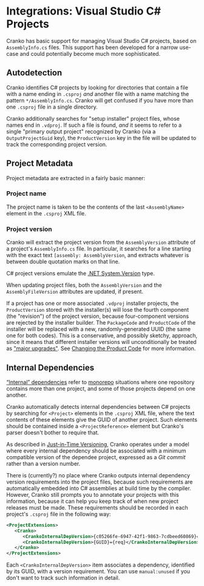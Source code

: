 # Integrations: Visual Studio C# Projects

Cranko has basic support for managing Visual Studio C# projects, based on
`AssemblyInfo.cs` files. This support has been developed for a narrow use-case
and could potentially become much more sophisticated.


## Autodetection

Cranko identifies C# projects by looking for directories that contain a file
with a name ending in `.csproj` *and* another file with a name matching the
pattern `*/AssemblyInfo.cs`. Cranko will get confused if you have more than one
`.csproj` file in a single directory.

Cranko additionally searches for "setup installer" project files, whose names
end in `.vdproj`. If such a file is found, *and* it seems to refer to a single
"primary output project" recognized by Cranko (via a `OutputProjectGuid` key),
the `ProductVersion` key in the file will be updated to track the corresponding
project version.


## Project Metadata

Project metadata are extracted in a fairly basic manner:

### Project name

The project name is taken to be the contents of the last `<AssemblyName>`
element in the `.csproj` XML file.

### Project version

Cranko will extract the project version from the `AssemblyVersion` attribute of
a project's `AssemblyInfo.cs` file. In particular, it searches for a line
starting with the exact text `[assembly: AssemblyVersion`, and extracts whatever
is between double quotation marks on that line.

C# project versions emulate the [.NET
System.Version](../concepts/versions.md#net-versions) type.

When updating project files, both the `AssemblyVersion` and the
`AssemblyFileVersion` attributes are updated, if present.

If a project has one or more associated `.vdproj` installer projects, the
`ProductVersion` stored with the installer(s) will lose the fourth component
(the "revision") of the project version, because four-component versions are
rejected by the installer builder. The `PackageCode` and `ProductCode` of the
installer will be replaced with a new, randomly-generated UUID (the same one for
both codes). This is a conservative, and possibly sketchy, approach, since it
means that different installer versions will unconditionally be treated as
["major upgrades"]. See [Changing the Product Code][ctpc] for more information.

["major upgrades"]: https://docs.microsoft.com/en-us/windows/win32/msi/major-upgrades
[ctpc]: https://docs.microsoft.com/en-us/windows/win32/msi/changing-the-product-code


## Internal Dependencies

[“Internal” dependencies](../concepts/internal-dependencies.md) refer to
[monorepo] situations where one repository contains more than one project, and
some of those projects depend on one another.

[monorepo]: https://en.wikipedia.org/wiki/Monorepo

Cranko automatically detects internal dependencies between C# projects by
searching for `<Project>` elements in the `.csproj` XML file, where the text
contents of these elements give the GUID of another project. Such elements
should be contained inside a `<ProjectReference>` element but Cranko's parser
doesn't bother to require that.

As described in [Just-in-Time Versioning][jitv-int-deps], Cranko operates under
a model where every internal dependency should be associated with a minimum
compatible version of the dependee project, expressed as a *Git commit* rather
than a version number.

[jitv-int-deps]: ../jit-versioning/index.md#the-monorepo-wrinkle

There is (currently?) no place where Cranko outputs internal dependency version
requirements into the project files, because such requirements are automatically
embedded into C# assemblies at build time by the compiler. However, Cranko still
prompts you to annotate your projects with this information, because it can help
you keep track of when new project releases must be made. These requirements
should be recorded in each project's `.csproj` file in the following way:


```xml
<ProjectExtensions>
   <Cranko>
      <CrankoInternalDepVersion>{c05266fe-6947-42f1-9863-7cdbeed60869}=manual:unused</CrankoInternalDepVersion>
      <CrankoInternalDepVersion>{GUID}={req}</CrankoInternalDepVersion>
   </Cranko>
</ProjectExtensions>
```

Each `<CrankoInternalDepVersion>` item associates a dependency, identified by
its GUID, with a version requirement. You can use `manual:unused` if you don't
want to track such information in detail.
